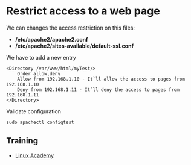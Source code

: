# Restrict access to a web page

We can changes the access restriction on this files:
* **/etc/apache2/apache2.conf**
* **/etc/apache2/sites-available/default-ssl.conf**

We have to add a new entry
```
<Directory /var/www/html/myTest/>
    Order allow,deny
    Allow from 192.168.1.10 - It`ll allow the access to pages from 192.168.1.10
    Deny from 192.168.1.11 - It`ll deny the access to pages from 192.168.1.11
</Directory>
```

Validate configuration
```
sudo apachectl configtest
```

## Training
* [Linux Academy](https://linuxacademy.com/cp/courses/lesson/course/5415/lesson/10/module/428)